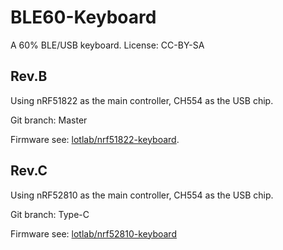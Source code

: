 # BLE60-Keyboard

A 60% BLE/USB keyboard. License: CC-BY-SA

## Rev.B

Using nRF51822 as the main controller, CH554 as the USB chip.

Git branch: Master

Firmware see: [lotlab/nrf51822-keyboard](https://github.com/Lotlab/nrf51822-keyboard).

## Rev.C

Using nRF52810 as the main controller, CH554 as the USB chip.

Git branch: Type-C

Firmware see:  [lotlab/nrf52810-keyboard](https://github.com/Lotlab/nrf52810-keyboard)


